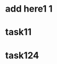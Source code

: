                                                                   
# add here1 1
 
 
# task11
 
# task124
